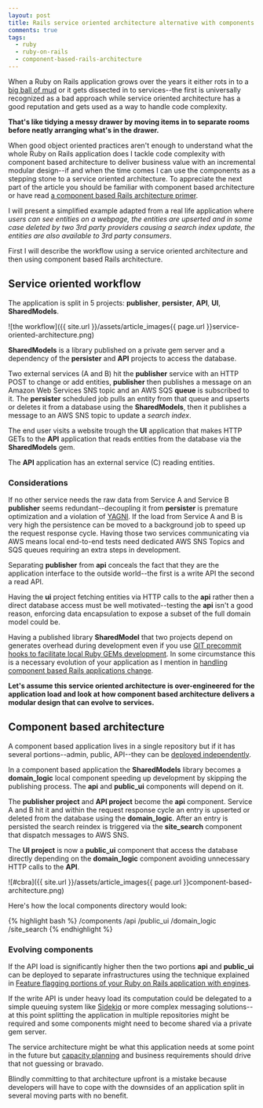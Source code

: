 ```yaml
---
layout: post
title: Rails service oriented architecture alternative with components
comments: true
tags:
  - ruby
  - ruby-on-rails
  - component-based-rails-architecture
---
```


When a Ruby on Rails application grows over the years it either rots in to a [big ball of mud](http://en.wikipedia.org/wiki/Big_ball_of_mud) or it gets dissected in to services--the first is universally recognized as a bad approach while service oriented architecture has a good reputation and gets used as a way to handle code complexity.

**That's like tidying a messy drawer by moving items in to separate rooms before neatly arranging what's in the drawer.**

When good object oriented practices aren't enough to understand what the whole Ruby on Rails application does I tackle code complexity with component based architecture to deliver business value with an incremental modular design--if and when the time comes I can use the components as a stepping stone to a service oriented architecture. To appreciate the next part of the article you should be familiar with component based architecture or have read [a component based Rails architecture primer](http://teotti.com/component-based-rails-architecture-primer/).

I will present a simplified example adapted from a real life application where *users can see entities on a webpage, the entities are upserted and in some case deleted by two 3rd party providers causing a search index update, the entities are also available to 3rd party consumers*.

First I will describe the workflow using a service oriented architecture and then using component based Rails architecture.

## Service oriented workflow

The application is split in 5 projects: **publisher**, **persister**, **API**, **UI**, **SharedModels**.

![the workflow]({{ site.url }}/assets/article_images{{ page.url }}service-oriented-architecture.png)

**SharedModels** is a library published on a private gem server and a dependency of the **persister** and **API** projects to access the database.

Two external services (A and B) hit the **publisher** service with an HTTP POST to change or add entities, **publisher** then publishes a message on an Amazon Web Services SNS topic and an AWS SQS **queue** is subscribed to it. The **persister** scheduled job pulls an entity from that queue and upserts or deletes it from a database using the **SharedModels**, then it publishes a message to an AWS SNS topic to update a *search index*.

The end user visits a website trough the **UI** application that makes HTTP GETs to the **API** application that reads entities from the database via the **SharedModels** gem.

The **API** application has an external service (C) reading entities.

### Considerations

If no other service needs the raw data from Service A and Service B **publisher** seems redundant--decoupling it from **persister** is premature optimization and a violation of [YAGNI](http://en.wikipedia.org/wiki/You_aren%27t_gonna_need_it). If the load from Service A and B is very high the persistence can be moved to a background job to speed up the request response cycle. Having those two services communicating via AWS means local end-to-end tests need dedicated AWS SNS Topics and SQS queues requiring an extra steps in development.

Separating **publisher** from **api** conceals the fact that they are the application interface to the outside world--the first is a write API the second a read API.

Having the **ui** project fetching entities via HTTP calls to the **api** rather then a direct database access must be well motivated--testing the **api** isn't a good reason, enforcing data encapsulation to expose a subset of the full domain model could be.

Having a published library **SharedModel** that two projects depend on generates overhead during development even if you use [GIT precommit hooks to facilitate local Ruby GEMs development](http://teotti.com/git-precommit-hooks-helping-local-ruby-gems-development/). In some circumstance this is a necessary evolution of your application as I mention in [handling component based Rails applications change](http://teotti.com/component-based-rails-architecture-primer/#handling-application-change).

**Let's assume this service oriented architecture is over-engineered for the application load and look at how component based architecture delivers a modular design that can evolve to services.**

## Component based architecture

A component based application lives in a single repository but if it has several portions--admin, public, API--they can be [deployed independently](http://teotti.com/feature-flagging-portions-of-your-ruby-on-rails-application-with-engines).

In a component based application the **SharedModels** library becomes a **domain_logic** local component speeding up development by skipping the publishing process. The **api** and **public_ui** components will depend on it.

The **publisher project** and **API project** become the **api** component. Service A and B hit it and within the request response cycle an entry is upserted or deleted from the database using the **domain_logic**. After an entry is persisted the search reindex is triggered via the **site_search** component that dispatch messages to AWS SNS.


The **UI project** is now a **public_ui** component that access the database directly depending on the **domain_logic** component avoiding unnecessary HTTP calls to the **API**.

![#cbra]({{ site.url }}/assets/article_images{{ page.url }}component-based-architecture.png)

Here's how the local components directory would look:

{% highlight bash %}
/components
  /api
  /public_ui
  /domain_logic
  /site_search
{% endhighlight %}


### Evolving components

If the API load is significantly higher then the two portions **api** and **public_ui** can be deployed to separate infrastructures using the technique explained in [Feature flagging portions of your Ruby on Rails application with engines](http://teotti.com/feature-flagging-portions-of-your-ruby-on-rails-application-with-engines/).

If the write API is under heavy load its computation could be delegated to a simple queuing system like [Sidekiq](http://sidekiq.org/) or more complex messaging solutions--at this point splitting the application in multiple repositories might be required and some components might need to become shared via a private gem server.

The service architecture might be what this application needs at some point in the future but [capacity planning](http://teotti.com/a-successful-ruby-on-rails-performance-analysis-guideline/) and business requirements should drive that not guessing or bravado.

Blindly committing to that architecture upfront is a mistake because developers will have to cope with the downsides of an application split in several moving parts with no benefit.

